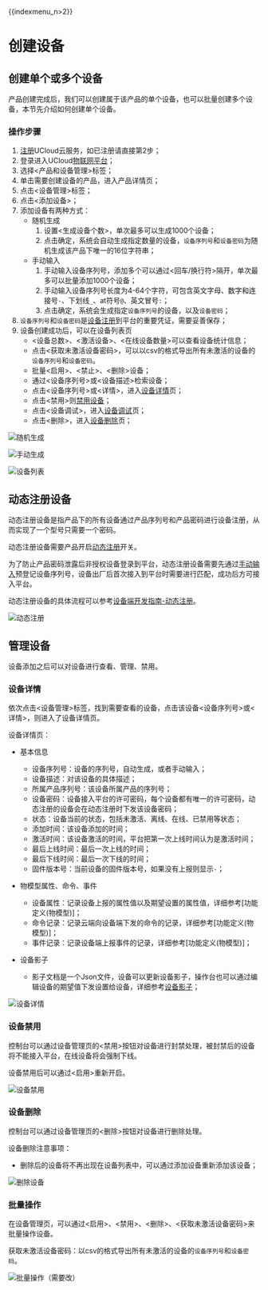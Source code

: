 {{indexmenu_n>2}}

# 创建设备

## 创建单个或多个设备
产品创建完成后，我们可以创建属于该产品的单个设备，也可以批量创建多个设备，本节先介绍如何创建单个设备。

### 操作步骤
1. [注册](https://passport.ucloud.cn/#register)UCloud云服务，如已注册请直接第2步；
2. 登录进入UCloud[物联网平台](https://console.ucloud.cn/iot)；
3. 选择<产品和设备管理>标签；
4. 单击需要创建设备的产品，进入产品详情页；
5. 点击<设备管理>标签；
6. 点击<添加设备>；
7. 添加设备有两种方式：
   - 随机生成
     1. 设置<生成设备个数>，单次最多可以生成1000个设备；
     2. 点击确定，系统会自动生成指定数量的设备，`设备序列号`和`设备密码`为随机生成该产品下唯一的16位字符串；
   - 手动输入
     1. 手动输入设备序列号，添加多个可以通过<回车/换行符>隔开，单次最多可以批量添加1000个设备；
	 2. 手动输入设备序列号长度为4-64个字符，可包含英文字母、数字和连接号`-`、下划线`_`、at符号`@`、英文冒号`:`；
     3. 点击确定，系统会生成指定`设备序列号`的设备，以及`设备密码`；
8. `设备序列号`和`设备密码`是[设备注册]()到平台的重要凭证，需要妥善保存；
9. 设备创建成功后，可以在设备列表页
   - <设备总数>、<激活设备>、<在线设备数量>可以查看设备统计信息；
   - 点击<获取未激活设备密码>，可以以csv的格式导出所有未激活的设备的`设备序列号`和`设备密码`。
   - 批量<启用>、<禁止>、<删除>设备；
   - 通过<设备序列号>或<设备描述>检索设备；
   - 点击<设备序列号>或<详情>，进入[设备详情]()页；
   - 点击<禁用>则[禁用设备]()；
   - 点击<设备调试>，进入[设备调试]()页；
   - 点击<删除>，进入[设备删除]()页；

![随机生成](../../pic/随机生成.png)

![手动生成](../../pic/手动生成.png)

![设备列表](../../pic/设备列表.png)

## 动态注册设备
动态注册设备是指产品下的所有设备通过产品序列号和产品密码进行设备注册，从而实现了一个型号只需要一个密码。

动态注册设备需要产品开启[动态注册]()开关。

为了防止产品密码泄露后非授权设备登录到平台，动态注册设备需要先通过[手动输入]()预登记设备序列号，设备出厂后首次接入到平台时需要进行匹配，成功后方可接入平台。

动态注册设备的具体流程可以参考[设备端开发指南-动态注册]()。

![动态注册](../../pic/动态注册.png)





## 管理设备
设备添加之后可以对设备进行查看、管理、禁用。

### 设备详情
依次点击<设备管理>标签，找到需要查看的设备，点击该设备<设备序列号>或<详情>，则进入了设备详情页。

设备详情页：
- 基本信息
   - 设备序列号：设备的序列号，自动生成，或者手动输入；
   - 设备描述：对该设备的具体描述；
   - 所属产品序列号：该设备所属产品的序列号；
   - 设备密码：设备接入平台的许可密码，每个设备都有唯一的许可密码，动态注册的设备会在动态注册时下发该设备密码；
   - 状态：设备当前的状态，包括未激活、离线、在线、已禁用等状态；
   - 添加时间：该设备添加的时间；
   - 激活时间：该设备激活的时间，平台把第一次上线时间认为是激活时间；
   - 最后上线时间：最后一次上线的时间；
   - 最后下线时间：最后一次下线的时间；
   - 固件版本号：当前设备的固件版本号，如果没有上报则显示`-`；

- 物模型属性、命令、事件
   - 设备属性：记录设备上报的属性值以及期望设置的属性值，详细参考[功能定义(物模型)]；
   - 命令记录：记录云端向设备端下发的命令的记录，详细参考[功能定义(物模型)]；
   - 事件记录：记录设备端上报事件的记录，详细参考[功能定义(物模型)]；
   
- 设备影子
   - 影子文档是一个Json文件，设备可以更新设备影子，操作台也可以通过编辑设备的期望值下发设置给设备，详细参考[设备影子]()；

![设备详情](../../pic/设备详情.png)


### 设备禁用
控制台可以通过设备管理页的<禁用>按钮对设备进行封禁处理，被封禁后的设备将不能接入平台，在线设备将会强制下线。

设备禁用后可以通过<启用>重新开启。

![设备禁用](../../pic/设备禁用.png)


### 设备删除
控制台可以通过设备管理页的<删除>按钮对设备进行删除处理。

设备删除注意事项：
- 删除后的设备将不再出现在设备列表中，可以通过添加设备重新添加该设备；

![删除设备](../../pic/删除设备.png)

### 批量操作
在设备管理页，可以通过<启用>、<禁用>、<删除>、<获取未激活设备密码>来批量操作设备。

获取未激活设备密码：以csv的格式导出所有未激活的设备的`设备序列号`和`设备密码`。

![批量操作（需要改）](../../pic/批量操作（需要改）.png)